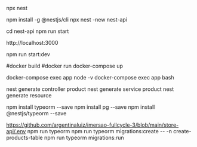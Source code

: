 npx nest

npm install -g @nestjs/cli
npx nest -new nest-api

cd nest-api
npm run start

http://localhost:3000

npm run start:dev


#docker build
#docker run
docker-compose up

docker-compose exec app node -v
docker-compose exec app bash

nest generate controller product
nest generate service product
nest generate resource

npm install typeorm --save
npm install pg --save
npm install @nestjs/typeorm --save




https://github.com/argentinaluiz/imersao-fullcycle-3/blob/main/store-api/.env
npm run typeorm
npm run typeorm migrations:create -- -n create-products-table
npm run typeorm migrations:run